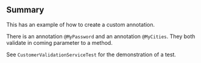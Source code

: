 ## Summary

This has an example of how to create a custom annotation.

There is an annotation `@MyPassword` and an annotation `@MyCities`. They both validate in coming parameter to a method.

See `CustomerValidationServiceTest` for the demonstration of a test.

